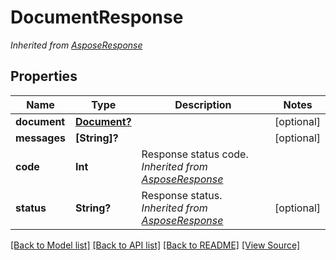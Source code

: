 # DocumentResponse


*Inherited from [AsposeResponse](AsposeResponse.md)*
## Properties
Name | Type | Description | Notes
------------ | ------------- | ------------- | -------------
**document** | [**Document?**](Document.md) |  | [optional]
**messages** | **[String]?** |  | [optional]
**code** | **Int** | Response status code.<br />*Inherited from [AsposeResponse](AsposeResponse.md)* | 
**status** | **String?** | Response status.<br />*Inherited from [AsposeResponse](AsposeResponse.md)* | [optional]

[[Back to Model list]](../README.md#documentation-for-models) [[Back to API list]](../README.md#documentation-for-api-endpoints) [[Back to README]](../README.md) [[View Source]](../AsposePdfCloud/Models/DocumentResponse.swift)


